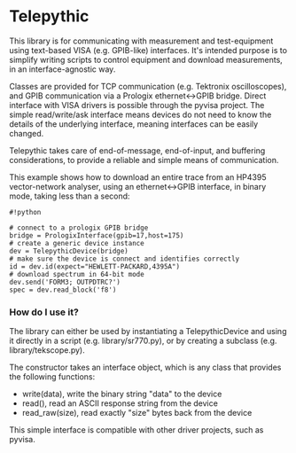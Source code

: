 # Telepythic #

This library is for communicating with measurement and test-equipment using text-based VISA (e.g. GPIB-like) interfaces. It's intended purpose is to simplify writing scripts to control equipment and download measurements, in an interface-agnostic way.

Classes are provided for TCP communication (e.g. Tektronix oscilloscopes), and GPIB communication via a Prologix ethernet&harr;GPIB bridge. Direct interface with VISA drivers is possible through the pyvisa project. The simple read/write/ask interface means devices do not need to know the details of the underlying interface, meaning interfaces can be easily changed.

Telepythic takes care of end-of-message, end-of-input, and buffering considerations, to provide a reliable and simple means of communication.

This example shows how to download an entire trace from an HP4395 vector-network analyser, using an ethernet&harr;GPIB interface, in binary mode, taking less than a second:


```
#!python

# connect to a prologix GPIB bridge
bridge = PrologixInterface(gpib=17,host=175)
# create a generic device instance
dev = TelepythicDevice(bridge)
# make sure the device is connect and identifies correctly
id = dev.id(expect="HEWLETT-PACKARD,4395A")
# download spectrum in 64-bit mode
dev.send('FORM3; OUTPDTRC?')
spec = dev.read_block('f8')
```



### How do I use it? ###

The library can either be used by instantiating a TelepythicDevice and using it directly in a script (e.g. library/sr770.py), or by creating a subclass (e.g. library/tekscope.py).

The constructor takes an interface object, which is any class that provides the following functions:
* write(data), write the binary string "data" to the device
* read(), read an ASCII response string from the device
* read_raw(size), read exactly "size" bytes back from the device

This simple interface is compatible with other driver projects, such as pyvisa.